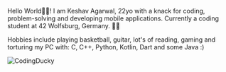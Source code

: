 Hello World🙋‍♂️! I am Keshav Agarwal, 22yo with a knack for coding, problem-solving and developing mobile applications.
Currently a coding student at 42 Wolfsburg, Germany. 👨‍💻



Hobbies include playing basketball, guitar, lot's of reading, gaming and torturing my PC with:
C, C++, Python, Kotlin, Dart and some Java :)

![CodingDucky](https://media.giphy.com/media/RbDKaczqWovIugyJmW/giphy.gif)


